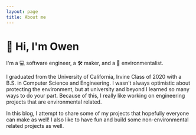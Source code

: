 ```yaml
---
layout: page
title: About me
---
```


# 👋 Hi, I'm Owen

I'm a 💻 software engineer, a 🛠 maker, and a 🌱 environmentalist.

I graduated from the University of California, Irvine Class of 2020 with a B.S. in Computer Science and Engineering. I wasn't always optimistic about protecting the environment, but at university and beyond I learned so many ways to do your part. Because of this, I really like working on engineering projects that are environmental related.

In this blog, I attempt to share some of my projects that hopefully everyone can make as well! I also like to have fun and build some non-environmental related projects as well.
